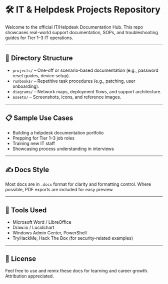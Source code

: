# 🛠️ IT & Helpdesk Projects Repository

Welcome to the official IT/Helpdesk Documentation Hub. This repo showcases real-world support documentation, SOPs, and troubleshooting guides for Tier 1–3 IT operations.

---

## 📂 Directory Structure

- `projects/` – One-off or scenario-based documentation (e.g., password reset guides, device setup).
- `runbooks/` – Repetitive task procedures (e.g., patching, user onboarding).
- `diagrams/` – Network maps, deployment flows, and support architecture.
- `assets/` – Screenshots, icons, and reference images.

---

## 📋 Sample Use Cases

- Building a helpdesk documentation portfolio
- Prepping for Tier 1–3 job roles
- Training new IT staff
- Showcasing process understanding in interviews

---

## ✍️ Docs Style

Most docs are in `.docx` format for clarity and formatting control. Where possible, PDF exports are included for easy preview.

---

## 🔧 Tools Used

- Microsoft Word / LibreOffice
- Draw.io / Lucidchart
- Windows Admin Center, PowerShell
- TryHackMe, Hack The Box (for security-related examples)

---

## 📜 License

Feel free to use and remix these docs for learning and career growth. Attribution appreciated.
